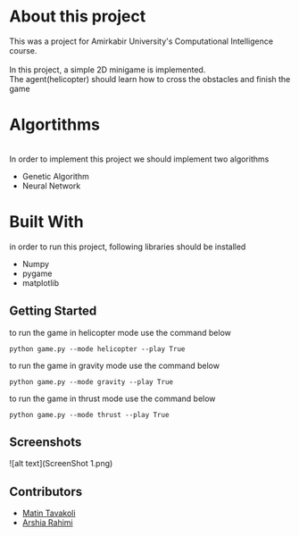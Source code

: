 # About this project

This was a project for Amirkabir University's Computational Intelligence course.
<br><br>
In this project, a simple 2D minigame is implemented. <br>
The agent(helicopter) should learn how to cross the obstacles and finish the game
<br>

# Algortithms
<br>In order to implement this project we should implement two algorithms
- Genetic Algorithm
- Neural Network
# Built With
in order to run this project, following libraries should be installed
- Numpy
- pygame
- matplotlib


## Getting Started
to run the game in helicopter mode use the command below
```shell
python game.py --mode helicopter --play True
```
to run the game in gravity mode use the command below
```shell
python game.py --mode gravity --play True
```
to run the game in thrust mode use the command below
```shell
python game.py --mode thrust --play True
```


## Screenshots
![alt text](ScreenShot 1.png)

## Contributors
- [Matin Tavakoli](https://github.com/MatinTavakoli/) <br>
- [Arshia Rahimi](https://github.com/ArshiaRahimi)


